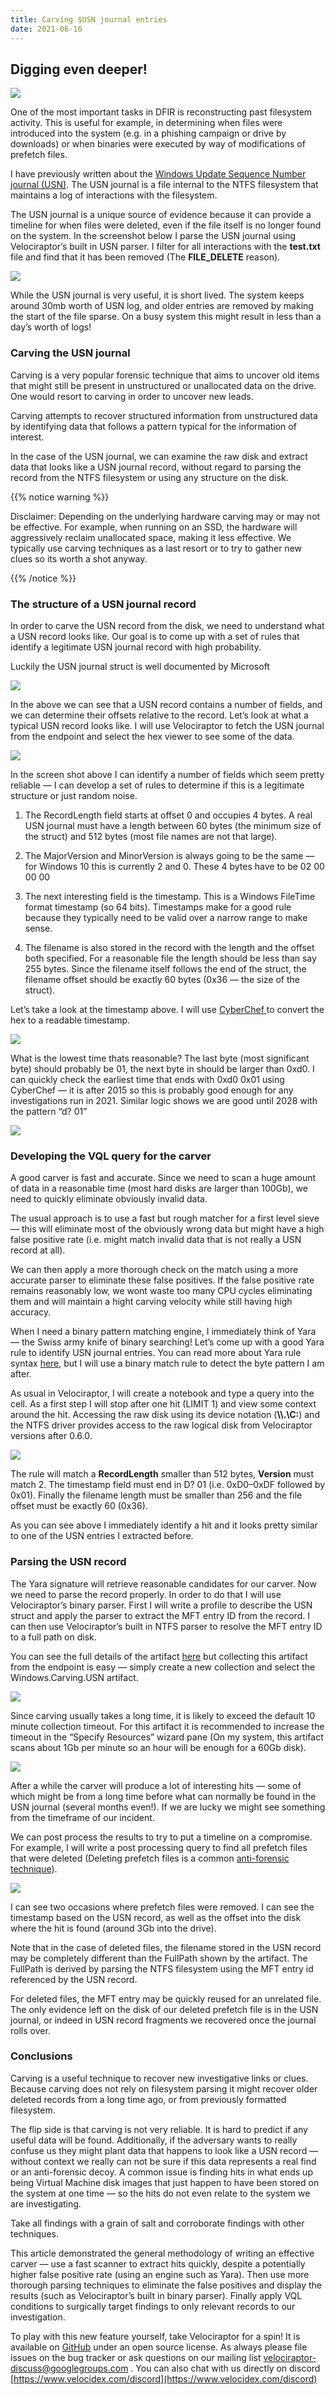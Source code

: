 ```yaml
---
title: Carving $USN journal entries
date: 2021-06-16
---
```


## Digging even deeper!

![](../../img/01gTI29RZ6a6Lxaye.jpg)

One of the most important tasks in DFIR is reconstructing past filesystem activity. This is useful for example, in determining when files were introduced into the system (e.g. in a phishing campaign or drive by downloads) or when binaries were executed by way of modifications of prefetch files.

I have previously written about the [Windows Update Sequence Number journal (USN)](https://velociraptor.velocidex.com/the-windows-usn-journal-f0c55c9010e). The USN journal is a file internal to the NTFS filesystem that maintains a log of interactions with the filesystem.

The USN journal is a unique source of evidence because it can provide a timeline for when files were deleted, even if the file itself is no longer found on the system. In the screenshot below I parse the USN journal using Velociraptor’s built in USN parser. I filter for all interactions with the **test.txt** file and find that it has been removed (The **FILE_DELETE** reason).

![](../../img/1tcte8Ol0lLCO7KtpJ1Kbuw.png)

While the USN journal is very useful, it is short lived. The system keeps around 30mb worth of USN log, and older entries are removed by making the start of the file sparse. On a busy system this might result in less than a day’s worth of logs!

### Carving the USN journal

Carving is a very popular forensic technique that aims to uncover old items that might still be present in unstructured or unallocated data on the drive. One would resort to carving in order to uncover new leads.

Carving attempts to recover structured information from unstructured data by identifying data that follows a pattern typical for the information of interest.

In the case of the USN journal, we can examine the raw disk and extract data that looks like a USN journal record, without regard to parsing the record from the NTFS filesystem or using any structure on the disk.

{{% notice warning %}}

Disclaimer: Depending on the underlying hardware carving may or may
not be effective. For example, when running on an SSD, the hardware
will aggressively reclaim unallocated space, making it less
effective. We typically use carving techniques as a last resort or to
try to gather new clues so its worth a shot anyway.

{{% /notice %}}

### The structure of a USN journal record

In order to carve the USN record from the disk, we need to understand what a USN record looks like. Our goal is to come up with a set of rules that identify a legitimate USN journal record with high probability.

Luckily the USN journal struct is well documented by Microsoft

![](../../img/1byPQQuD1tjF5pwHXhexdtg.png)

In the above we can see that a USN record contains a number of fields, and we can determine their offsets relative to the record. Let’s look at what a typical USN record looks like. I will use Velociraptor to fetch the USN journal from the endpoint and select the hex viewer to see some of the data.

![](../../img/1onswBmgD7ZPdxnVV8RxDuA.png)

In the screen shot above I can identify a number of fields which seem pretty reliable — I can develop a set of rules to determine if this is a legitimate structure or just random noise.

1. The RecordLength field starts at offset 0 and occupies 4 bytes. A real USN journal must have a length between 60 bytes (the minimum size of the struct) and 512 bytes (most file names are not that large).

1. The MajorVersion and MinorVersion is always going to be the same — for Windows 10 this is currently 2 and 0. These 4 bytes have to be 02 00 00 00

1. The next interesting field is the timestamp. This is a Windows FileTime format timestamp (so 64 bits). Timestamps make for a good rule because they typically need to be valid over a narrow range to make sense.

1. The filename is also stored in the record with the length and the offset both specified. For a reasonable file the length should be less than say 255 bytes. Since the filename itself follows the end of the struct, the filename offset should be exactly 60 bytes (0x36 — the size of the struct).

Let’s take a look at the timestamp above. I will use [CyberChef ](https://gchq.github.io/CyberChef/#recipe=Windows_Filetime_to_UNIX_Timestamp('Seconds%20(s)','Hex%20(little%20endian)')From_UNIX_Timestamp('Seconds%20(s)')&input=MDRlY2VkZWE1ODYyZDcwMQ)to convert the hex to a readable timestamp.

![](../../img/1iCD7doMdvFls77vZdOdjKw.png)

What is the lowest time thats reasonable? The last byte (most significant byte) should probably be 01, the next byte in should be larger than 0xd0. I can quickly check the earliest time that ends with 0xd0 0x01 using CyberChef — it is after 2015 so this is probably good enough for any investigations run in 2021. Similar logic shows we are good until 2028 with the pattern “d? 01”

![](../../img/1o16pA_mO0r5KNGsL4aMdug.png)

### Developing the VQL query for the carver

A good carver is fast and accurate. Since we need to scan a huge amount of data in a reasonable time (most hard disks are larger than 100Gb), we need to quickly eliminate obviously invalid data.

The usual approach is to use a fast but rough matcher for a first level sieve — this will eliminate most of the obviously wrong data but might have a high false positive rate (i.e. might match invalid data that is not really a USN record at all).

We can then apply a more thorough check on the match using a more accurate parser to eliminate these false positives. If the false positive rate remains reasonably low, we wont waste too many CPU cycles eliminating them and will maintain a hight carving velocity while still having high accuracy.

When I need a binary pattern matching engine, I immediately think of Yara — the Swiss army knife of binary searching! Let’s come up with a good Yara rule to identify USN journal entries. You can read more about Yara rule syntax [here](https://yara.readthedocs.io/en/stable/), but I will use a binary match rule to detect the byte pattern I am after.

As usual in Velociraptor, I will create a notebook and type a query into the cell. As a first step I will stop after one hit (LIMIT 1) and view some context around the hit. Accessing the raw disk using its device notation (**\\\\.\\C:**) and the NTFS driver provides access to the raw logical disk from Velociraptor versions after 0.6.0.

![](../../img/1KgW2M_VDzWABx2xP_9iMVA.png)

The rule will match a **RecordLength** smaller than 512 bytes, **Version** must match 2. The timestamp field must end in D? 01 (i.e. 0xD0–0xDF followed by 0x01). Finally the filename length must be smaller than 256 and the file offset must be exactly 60 (0x36).

As you can see above I immediately identify a hit and it looks pretty similar to one of the USN entries I extracted before.

### Parsing the USN record

The Yara signature will retrieve reasonable candidates for our carver. Now we need to parse the record properly. In order to do that I will use Velociraptor’s binary parser. First I will write a profile to describe the USN struct and apply the parser to extract the MFT entry ID from the record. I can then use Velociraptor’s built in NTFS parser to resolve the MFT entry ID to a full path on disk.

You can see the full details of the artifact [here](https://github.com/Velocidex/velociraptor/blob/master/artifacts/definitions/Windows/Carving/USN.yaml) but collecting this artifact from the endpoint is easy — simply create a new collection and select the Windows.Carving.USN artifact.

![](../../img/1hw6F2M-_1EHgaRAjY2-S7A.png)

Since carving usually takes a long time, it is likely to exceed the default 10 minute collection timeout. For this artifact it is recommended to increase the timeout in the “Specify Resources” wizard pane (On my system, this artifact scans about 1Gb per minute so an hour will be enough for a 60Gb disk).

![](../../img/1Wwe8cBWg01X4l9H3-AMwKQ.png)

After a while the carver will produce a lot of interesting hits — some of which might be from a long time before what can normally be found in the USN journal (several months even!). If we are lucky we might see something from the timeframe of our incident.

We can post process the results to try to put a timeline on a compromise. For example, I will write a post processing query to find all prefetch files that were deleted (Deleting prefetch files is a common [anti-forensic technique](https://attack.mitre.org/techniques/T1070/004/)).

![](../../img/17oy3DzemUP4M60dfYQYNAw.png)

I can see two occasions where prefetch files were removed. I can see the timestamp based on the USN record, as well as the offset into the disk where the hit is found (around 3Gb into the drive).

Note that in the case of deleted files, the filename stored in the USN record may be completely different than the FullPath shown by the artifact. The FullPath is derived by parsing the NTFS filesystem using the MFT entry id referenced by the USN record.

For deleted files, the MFT entry may be quickly reused for an unrelated file. The only evidence left on the disk of our deleted prefetch file is in the USN journal, or indeed in USN record fragments we recovered once the journal rolls over.

### Conclusions

Carving is a useful technique to recover new investigative links or clues. Because carving does not rely on filesystem parsing it might recover older deleted records from a long time ago, or from previously formatted filesystem.

The flip side is that carving is not very reliable. It is hard to predict if any useful data will be found. Additionally, if the adversary wants to really confuse us they might plant data that happens to look like a USN record — without context we really can not be sure if this data represents a real find or an anti-forensic decoy. A common issue is finding hits in what ends up being Virtual Machine disk images that just happen to have been stored on the system at one time — so the hits do not even relate to the system we are investigating.

Take all findings with a grain of salt and corroborate findings with other techniques.

This article demonstrated the general methodology of writing an effective carver — use a fast scanner to extract hits quickly, despite a potentially higher false positive rate (using an engine such as Yara). Then use more thorough parsing techniques to eliminate the false positives and display the results (such as Velociraptor’s built in binary parser). Finally apply VQL conditions to surgically target findings to only relevant records to our investigation.

To play with this new feature yourself, take Velociraptor for a spin! It is available on [GitHub](https://github.com/Velocidex/velociraptor) under an open source license. As always please file issues on the bug tracker or ask questions on our mailing list [velociraptor-discuss@googlegroups.com](mailto:velociraptor-discuss@googlegroups.com) . You can also chat with us directly on discord [https://www.velocidex.com/discord](https://www.velocidex.com/discord)

